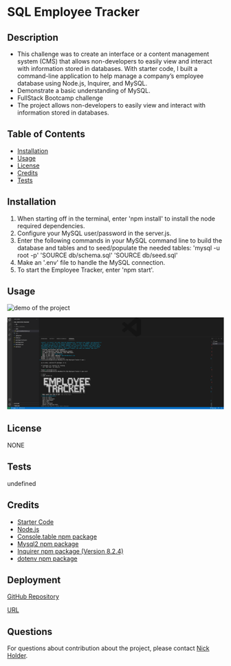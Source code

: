 # SQL Employee Tracker
  
  ## Description
  - This challenge was to create an interface or a content management system (CMS) that allows non-developers to easily view and interact with information stored in databases. With starter code, I built a command-line application to help manage a company’s employee database using Node.js, Inquirer, and MySQL.
  - Demonstrate a basic understanding of MySQL.
  - FullStack Bootcamp challenge
  - The project allows non-developers to easily view and interact with information stored in databases.
  
  
  ## Table of Contents
  - [Installation](#installation)
  - [Usage](#usage)
  - [License](#license)
  - [Credits](#credits)
  - [Tests](#tests)
  
  
  ## Installation
  1. When starting off in the terminal, enter 'npm install' to install the node required dependencies. 
  2. Configure your MySQL user/password in the server.js. 
  3. Enter the following commands in your MySQL command line to build the database and tables and to seed/populate the needed tables:
  'mysql -u root -p'
  'SOURCE  db/schema.sql'
  'SOURCE db/seed.sql' 
  4. Make an '.env' file to handle the MySQL connection. 
  5. To start the Employee Tracker, enter 'npm start'.
  
  ## Usage
  ![demo of the project]()
  
  ![Screenshot](./assets/image/SQL-Employee%20Tracker.png)

  ## License
  NONE
  
  ## Tests
  undefined
  
  ## Credits
  - [Starter Code](https://github.com/jscobie/EmployeeTracker/blob/main/server.js)
  - [Node.js](https://nodejs.org/en/ )
  - [Console.table npm package](https://www.npmjs.com/package/console.table)
  - [Mysql2 npm package](https://www.npmjs.com/package/mysql2)
  - [Inquirer npm package (Version 8.2.4)](https://www.npmjs.com/package/inquirer/v/8.2.4)
  - [dotenv npm package](https://www.npmjs.com/package/dotenv)

  
  ## Deployment
  [GitHub Repository](https://github.com/nickholder6425/SQL-Employee-Tracker)

  [URL](https://nickholder6425.github.io/SQL-Employee-Tracker/)
  
  ## Questions
  For questions about contribution about the project, please contact [Nick Holder](mailto:ngholder@hotmail.com).